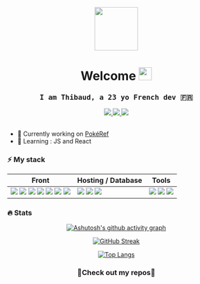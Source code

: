 <div align="center">  
  <img src="https://media.giphy.com/media/ZchkBcB4zKiuG4Y22I/giphy.gif" width="100" />
</div>
  

<h1 align="center"><strong>Welcome </strong><img src="https://media.giphy.com/media/hvRJCLFzcasrR4ia7z/giphy.gif" width="30"></h1>

<h3 align="center"><samp>I am Thibaud, a 23 yo French dev 🇫🇷</samp></h3>  

<div align="center">
  
  <a href="mailto:thibaud.brault@gmail.com">  
    <img src="https://img.shields.io/badge/Gmail-D14836?style=for-the-badge&logo=gmail&logoColor=white" />
  </a>
  <a href="https://thibaudbrault.dev/" target="_blank">  
    <img src="https://img.shields.io/badge/{TB}-%23000000.svg?style=for-the-badge&logo=gatsby&logoColor=#FF7139" />
  </a>
  <a href="https://fr.linkedin.com/in/thibaud-brault" target="_blank">
    <img src="https://img.shields.io/badge/linkedin-%230077B5.svg?style=for-the-badge&logo=linkedin&logoColor=white" />
  </a>
  
</div>

<br />

- 🔭 Currently working on [PokéRef](https://github.com/thibaudbrault/PokeRef)  
- 🌱 Learning : JS and React  

<h3><strong>⚡ My stack</strong></h3>  

<table>
  <thead>
    <tr>
      <th>Front</th>
      <th>Hosting / Database</th>
      <th>Tools</th>
    </tr>
  </thead>
  <tbody>
    <tr>
      <td>
        <img src="https://img.shields.io/badge/html5-%23E34F26.svg?style=for-the-badge&logo=html5&logoColor=white" />
        <img src="https://img.shields.io/badge/css3-%231572B6.svg?style=for-the-badge&logo=css3&logoColor=white" />
        <img src="https://img.shields.io/badge/SASS-hotpink.svg?style=for-the-badge&logo=SASS&logoColor=white" />
        <img src="https://img.shields.io/badge/javascript-%23323330.svg?style=for-the-badge&logo=javascript&logoColor=%23F7DF1E" />
        <img src="https://img.shields.io/badge/react-%2320232a.svg?style=for-the-badge&logo=react&logoColor=%2361DAFB" />
        <img src="https://img.shields.io/badge/styled--components-DB7093?style=for-the-badge&logo=styled-components&logoColor=white" />
        <img src="https://img.shields.io/badge/Gatsby-%23663399.svg?style=for-the-badge&logo=gatsby&logoColor=white" />
      </td>
      <td>
        <img src="https://img.shields.io/badge/netlify-%23000000.svg?style=for-the-badge&logo=netlify&logoColor=#00C7B7" />
        <img src="https://img.shields.io/badge/Cloudflare-F38020?style=for-the-badge&logo=Cloudflare&logoColor=white" />
        <img src="https://img.shields.io/badge/Firebase-039BE5?style=for-the-badge&logo=Firebase&logoColor=white" />
      </td>
      <td>
        <img src="https://img.shields.io/badge/github-%23121011.svg?style=for-the-badge&logo=github&logoColor=white" />
        <img src="https://img.shields.io/badge/VisualStudioCode-0078d7.svg?style=for-the-badge&logo=visual-studio-code&logoColor=white" />
        <img src="https://img.shields.io/badge/NPM-%23000000.svg?style=for-the-badge&logo=npm&logoColor=white" />
      </td>
    </tr>
  </tbody>
</table>  
 
<h3><strong>🔥 Stats</strong></h3>

<div align="center">  

  [![Ashutosh's github activity graph](https://activity-graph.herokuapp.com/graph?username=thibaudbrault&theme=react-dark)](https://github.com/ashutosh00710/github-readme-activity-graph)  
  
  [![GitHub Streak](https://github-readme-streak-stats.herokuapp.com/?user=thibaudbrault&theme=dark)](https://git.io/streak-stats)  
  
  [![Top Langs](https://github-readme-stats.vercel.app/api/top-langs/?username=thibaudbrault&layout=compact&theme=dark)](https://github.com/anuraghazra/github-readme-stats)
</div>

<h3 align="center">
  🔽<strong>Check out my repos</strong>🔽
</h3>
